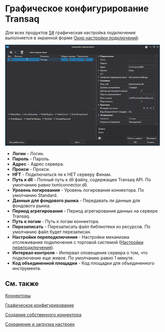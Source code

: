 # Графическое конфигурирование Transaq

Для всех продуктов [S\#](../../../../api.md) графическая настройка подключения выполняется в экранной форме [Окно настройки подключений](../../../graphical_user_interface/connection_settings_window.md):

![API GUI Settings Transaq](../../../../../images/api_gui_settings_transaq.png)

- **Логин** \- Логин.
- **Пароль** \- Пароль.
- **Адрес** \- Адрес сервера.
- **Прокси** \- Прокси.
- **HFT** \- Подключаться ли к НЕТ серверу Финам.
- **Путь к dll** \- Полный путь к dll файлу, содержащее Transaq API. По умолчанию равно txmlconnector.dll.
- **Уровень логирования** \- Уровень логирования коннектора. По умолчанию Standard.
- **Данные для фондового рынка** \- Передавать ли данные для фондового рынка.
- **Период агрегирования** \- Период агрегирования данных на сервере Transaq.
- **Путь к логам** \- Путь к логам коннектора.
- **Перезаписать** \- Перезаписать файл библиотеки из ресурсов. По умолчанию файл будет перезаписан.
- **Настройки переподключения** \- Настройки механизма отслеживания подключения с торговой системой ([Настройки переподключения](../../reconnection_settings.md)). 
- **Интервал контроля** \- Интервал оповещения сервера о том, что подключение еще живое. По умолчанию равно 1 минуте. 
- **Код объединенной площадки** \- Код площадки для объединенного инструмента. 

## См. также

[Коннекторы](../../../connectors.md)

[Графическое конфигурирование](../../graphical_configuration.md)

[Создание собственного коннектора](../../creating_own_connector.md)

[Сохранение и загрузка настроек](../../save_and_load_settings.md)
